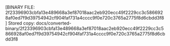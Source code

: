 [BINARY FILE: 2f23396903cbfa13e489668a3ef87018aac2eb920ecc49f2229cc3c5866928af0ed7f9d39754942cf904faf731a4cccc9f0e720c3765a2775f8d6cbdd3f8]
Stored copy: docs/converted-binary/2f23396903cbfa13e489668a3ef87018aac2eb920ecc49f2229cc3c5866928af0ed7f9d39754942cf904faf731a4cccc9f0e720c3765a2775f8d6cbdd3f8
